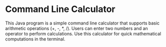 # Command Line Calculator

This Java program is a simple command line calculator that supports basic arithmetic operations (+, -, *, /). Users can enter two numbers and an operator to perform calculations. Use this calculator for quick mathematical computations in the terminal.

